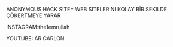 ANONYMOUS HACK SITE= WEB SITELERINI KOLAY BİR SEKILDE ÇÖKERTMEYE YARAR


INSTAGRAM:the1emrullah 

YOUTUBE: AR CARLON
